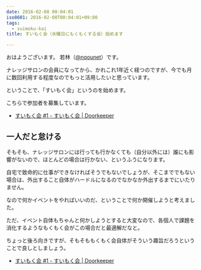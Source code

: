 ```yaml
---
date: 2016-02-08 00:04:01
iso8601: 2016-02-08T00:04:01+09:00
tags:
  - suimoku-kai
title: すいもく会（水曜日にもくもくする会）始めます

---
```


おはようございます。
若林（[@nqounet](https://twitter.com/nqounet)）です。

<p>ナレッジサロンの会員になってから、かれこれ1年近く経つのですが、今でも月に数回利用する程度なのでもっと活用したいと思っています。</p>

<p>ということで、「すいもく会」というのを始めます。</p>

<p>こちらで参加者を募集しています。</p>

<ul>
<li><a href="https://suimoku-kai.doorkeeper.jp/events/38982">すいもく会 #1 - すいもく会 | Doorkeeper</a></li>
</ul>



<h2>一人だと怠ける</h2>

<p>そもそも、ナレッジサロンには行っても行かなくても（自分以外には）誰にも影響がないので、ほとんどの場合は行かない、というふうになります。</p>

<p>自宅で致命的に仕事ができなければそうでもないでしょうが、そこまででもない場合は、外出すること自体がハードルになるのでなかなか外出するまでにいたりません。</p>

<p>なので何かイベントをやればいいのだ、ということで何か開催しようと考えました。</p>

<p>ただ、イベント自体もちゃんと何かしようとすると大変なので、各個人で課題を消化するようなもくもく会がこの場合だと最適解だなと。</p>

<p>ちょっと後ろ向きですが、そもそももくもく会自体がそういう趣旨だろうということで良しとしましょう。</p>

<ul>
<li><a href="https://suimoku-kai.doorkeeper.jp/events/38982">すいもく会 #1 - すいもく会 | Doorkeeper</a></li>
</ul>
    	